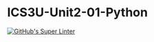 # ICS3U-Unit2-01-Python

[![GitHub's Super Linter](https://github.com/Huzaifa-Khalid-2/ICS3U-Unit2-01-Python/workflows/GitHub's%20Super%20Linter/badge.svg)](https://github.com/Huzaifa-Khalid-2/ICS3U-Unit2-01-Python/actions)
